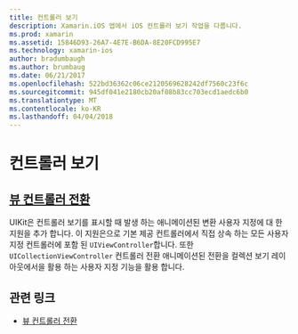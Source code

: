 ```yaml
---
title: 컨트롤러 보기
description: Xamarin.iOS 앱에서 iOS 컨트롤러 보기 작업을 다룹니다.
ms.prod: xamarin
ms.assetid: 15846D93-26A7-4E7E-B6DA-8E20FCD995E7
ms.technology: xamarin-ios
author: bradumbaugh
ms.author: brumbaug
ms.date: 06/21/2017
ms.openlocfilehash: 522bd36362c06ce2120569628242df7560c23f6c
ms.sourcegitcommit: 945df041e2180cb20af08b83cc703ecd1aedc6b0
ms.translationtype: MT
ms.contentlocale: ko-KR
ms.lasthandoff: 04/04/2018
---
```

# <a name="view-controllers"></a>컨트롤러 보기

## <a name="view-controller-transitionstransitionsmd"></a>[뷰 컨트롤러 전환](transitions.md)

UIKit은 컨트롤러 보기를 표시할 때 발생 하는 애니메이션된 변환 사용자 지정에 대 한 지원을 추가 합니다. 이 지원은으로 기본 제공 컨트롤러에서 직접 상속 하는 모든 사용자 지정 컨트롤러에 포함 된 `UIViewController`합니다. 또한 `UICollectionViewController` 컨트롤러 전환 애니메이션된 전환을 컬렉션 보기 레이아웃에서을 활용 하는 사용자 지정 기능을 활용 합니다.







## <a name="related-links"></a>관련 링크

- [뷰 컨트롤러 전환](~/ios/user-interface/ios-ui/view-controllers/transitions.md)
